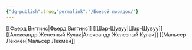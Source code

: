 ```yaml
---
{"dg-publish":true,"permalink":"/Боевой порядок/"}
---
```


[[Фьерд Виггинс\|Фьерд Виггинс]]
[[Шар-Шувуу\|Шар-Шувуу]]
[[Александр Железный Кулак\|Александр Железный Кулак]]
[[Мальсер Лекмен\|Мальсер Лекмен]]


